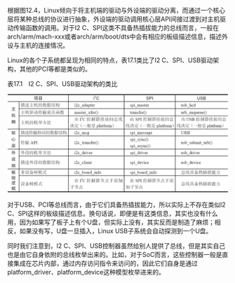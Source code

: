 根据图12.4，Linux倾向于将主机端的驱动与外设端的驱动分离，而通过一个核心层将某种总线的协议进行抽象，外设端的驱动调用核心层API间接过渡到对主机驱动传输函数的调用。对于I2 C、SPI这类不具备热插拔能力的总线而言，一般在arch/arm/mach-xxx或者arch/arm/boot/dts中会有相应的板级描述信息，描述外设与主机的连接情况。

Linux的各个子系统都呈现为相同的特点，表17.1类比了I2 C、SPI、USB驱动架构，其他的PCI等都是类似的。

表17.1　I2 C、SPI、USB驱动架构的类比

![1745505837492](./figure/1745505837492.png)

对于USB、PCI等总线而言，由于它们具备热插拔能力，所以实际上不存在类似I2 C、SPI这样的板级描述信息。换句话说，即便是有这类信息，其实也没有什么用，因为如果写了板子上有个U盘，但实际上没有，其实反而是制造了麻烦；相反，如果没有写，U盘一旦插入，Linux USB子系统会自动探测到一个U盘。

同时我们注意到，I2 C、SPI、USB控制器虽然给别人提供了总线，但是其实自己也是由它自身依附的总线枚举出来的。比如，对于SoC而言，这些控制器一般是直接集成在芯片内部，通过内存访问指令来访问的，因此它们自身是通过platform_driver、platform_device这种模型枚举进来的。